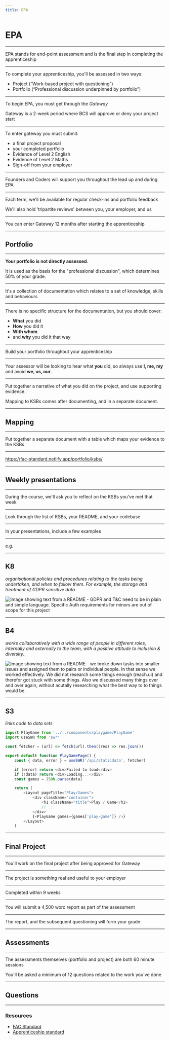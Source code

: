 ```yaml
---
title: EPA
---
```


# EPA

---

EPA stands for end-point assessment and is the final step in completing the apprenticeship

---

To complete your apprenticeship, you'll be assessed in two ways:

- Project (“Work-based project with questioning”)
- Portfolio (“Professional discussion underpinned by portfolio”)

---

To begin EPA, you must get through the _Gateway_

Gateway is a 2-week period where BCS will approve or deny your project start

---

To enter gateway you must submit:

- a final project proposal
- your completed portfolio
- Evidence of Level 2 English
- Evidence of Level 2 Maths
- Sign-off from your employer

---

Founders and Coders will support you throughout the lead up and during EPA

---

Each term, we'll be available for regular check-ins and portfolio feedback

We'll also hold 'tripartite reviews' between you, your employer, and us

---

You can enter Gateway 12 months after starting the apprenticeship

---

## Portfolio

---

**Your portfolio is not directly assessed**.

It is used as the basis for the "professional discussion", which determines 50% of your grade.

---

It's a collection of documentation which relates to a set of knowledge, skills and behaviours

---

There is no specific structure for the documentation, but you should cover:

- **What** you did
- **How** you did it
- **With whom**
- and **why** you did it that way

---

Build your portfolio throughout your apprenticeship

---

Your assessor will be looking to hear what **you** did, so always use **I, me, my** and avoid **we, us, our**.

---

Put together a narrative of what you did on the project, and use supporting evidence.

Mapping to KSBs comes after documenting, and in a separate document.

---

## Mapping

---

Put together a separate document with a table which maps your evidence to the KSBs

---

https://fac-standard.netlify.app/portfolio/ksbs/

---

## Weekly presentations

---

During the course, we'll ask you to reflect on the KSBs you've met that week

---

Look through the list of KSBs, your README, and your codebase

---

In your presentations, include a few examples

---

e.g.

---

## K8

_organisational policies and procedures relating to the tasks being undertaken, and when to follow them. For example, the storage and treatment of GDPR sensitive data_

![Image showing text from a README - GDPR and T&C need to be in plain and simple language. Specific Auth requirements for minors are out of scope for this project](../term-3/portfolio/portfolio-ex-1.jpg)

---

## B4

_works collaboratively with a wide range of people in different roles, internally and externally to the team, with a positive attitude to inclusion & diversity._

![Image showing text from a README - we broke down tasks into smaller issues and assigned them to pairs or individual people. In that sense we worked effectively. We did not research some things enough (reach.ui) and therefor got stuck with some things. Also we discussed many things over and over again, without acutally researching what the best way to to things would be.](../term-3/portfolio/portfolio-ex-2.jpg)

---

## S3

_links code to data sets_

```js
import PlayGame from '../../components/playgame/PlayGame'
import useSWR from 'swr'

const fetcher = (url) => fetch(url).then((res) => res.json())

export default function PlayGamePage() {
    const { data, error } = useSWR('/api/staticdata', fetcher)

    if (error) return <div>Failed to load</div>
    if (!data) return <div>Loading...</div>
    const games = JSON.parse(data)

    return (
        <Layout pageTitle="Play/Games">
            <div className="container">
                <h1 className="title">Play / Game</h1>
                // ...
            </div>
            {<PlayGame games={games['play-game']} />}
        </Layout>
    )
```

---

## Final Project

---

You'll work on the final project after being approved for Gateway

---

The project is something real and useful to your employer

---

Completed within 9 weeks

---

You will submit a 4,500 word report as part of the assessment

---

The report, and the subsequent questioning will form your grade

---

## Assessments

---

The assessments themselves (portfolio and project) are both 60 minute sessions

You'll be asked a minimum of 12 questions related to the work you've done

---

## Questions

---

### Resources

- [FAC Standard](https://fac-standard.netlify.app/)
- [Apprenticeship standard](https://www.instituteforapprenticeships.org/media/5222/st0116_software-developer_l4_ap-for-publication_270521.pdf)
